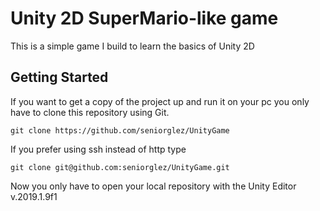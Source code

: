 # Unity 2D SuperMario-like game

This is a simple game I build to learn the basics of Unity 2D

## Getting Started

If you want to get a copy of the project up and run it on your pc you only have to clone this repository using Git.

```
git clone https://github.com/seniorglez/UnityGame
```

If you prefer using ssh instead of http type

```
git clone git@github.com:seniorglez/UnityGame.git
```

Now you only have to open your local repository with the Unity Editor v.2019.1.9f1
